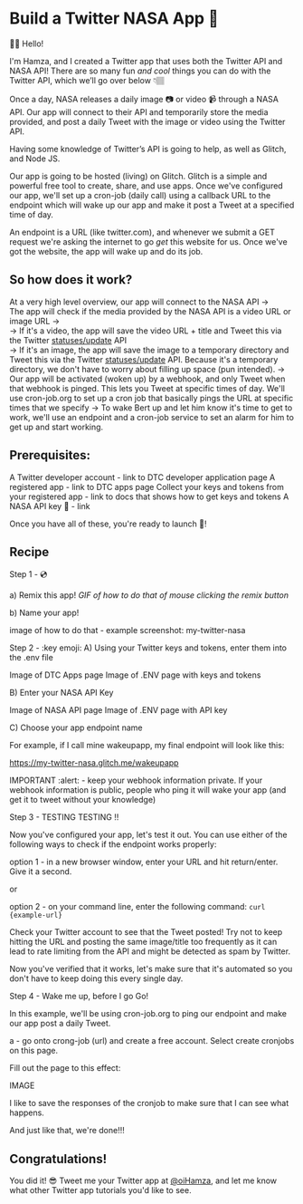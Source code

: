 Build a Twitter NASA App 🚀
=================


👋🏽 Hello! 

I'm Hamza, and I created a Twitter app that uses both the Twitter API and NASA API! There are so many fun *and cool* things you can do with the Twitter API, which we’ll go over below 👇🏽

Once a day, NASA releases a daily image 📷 or video 📹 through a NASA API. Our app will connect to their API and temporarily store the media provided, and post a daily Tweet with the image or video using the Twitter API.

Having some knowledge of Twitter’s API is going to help, as well as Glitch, and Node JS. 

Our app is going to be hosted (living) on Glitch. Glitch is a simple and powerful free tool to create, share, and use apps. Once we've configured our app, we'll set up a cron-job (daily call) using a callback URL to the endpoint which will wake up our app and make it post a Tweet at a specified time of day.

An endpoint is a URL (like twitter.com), and whenever we submit a GET request we're asking the internet to go *get* this website for us. Once we've got the website, the app will wake up and do its job.

So how does it work?
------------

At a very high level overview, our app will connect to the NASA API → <br>
The app will check if the media provided by the NASA API is a video URL or image URL → <br>
→ If it's a video, the app will save the video URL + title and Tweet this via the Twitter [statuses/update](https://developer.twitter.com/en/docs/tweets/post-and-engage/api-reference/post-statuses-update) API <br>
→ If it's an image, the app will save the image to a temporary directory and Tweet this via the Twitter [statuses/update](https://developer.twitter.com/en/docs/tweets/post-and-engage/api-reference/post-statuses-update) API. Because it's a temporary directory, we don't have to worry about filling up space (pun intended).
→ Our app will be activated (woken up) by a webhook, and only Tweet when that webhook is pinged. This lets you Tweet at specific times of day. We'll use cron-job.org to set up a cron job that basically pings the URL at specific times that we specify
→ To wake Bert up and let him know it's time to get to work, we'll use an endpoint and a cron-job service to set an alarm for him to get up and start working. 


Prerequisites:
------------

A Twitter developer account - link to DTC developer application page
A registered app - link to DTC apps page 
Collect your keys and tokens from your registered app - link to docs that shows how to get keys and tokens 
A NASA API key 🔑 - link

Once you have all of these, you're ready to launch 🚀!


Recipe
-------------------

Step 1 - 💿

a) Remix this app! *GIF of how to do that of mouse clicking the remix button*

b) Name your app! 

image of how to do that - example screenshot: my-twitter-nasa

Step 2 - :key emoji:
A) Using your Twitter keys and tokens, enter them into the .env file 

Image of DTC Apps page
Image of .ENV page with keys and tokens

B) Enter your NASA API Key

Image of NASA API page 
Image of .ENV page with API key

C) Choose your app endpoint name 

For example, if I call mine wakeupapp, my final endpoint will look like this:

https://my-twitter-nasa.glitch.me/wakeupapp

IMPORTANT :alert: - keep your webhook information private. If your webhook information is public, people who ping it will wake your app (and get it to tweet without your knowledge)

Step 3 - TESTING TESTING !!

Now you've configured your app, let's test it out. You can use either of the following ways to check if the endpoint works properly:

option 1 - in a new browser window, enter your URL and hit return/enter. Give it a second.

or 

option 2 - on your command line, enter the following command: `curl {example-url}`

Check your Twitter account to see that the Tweet posted! Try not to keep hitting the URL and posting the same image/title too frequently as it can lead to rate limiting from the API and might be detected as spam by Twitter. 

Now you've verified that it works, let's make sure that it's automated so you don't have to keep doing this every single day.

Step 4 - Wake me up, before I go Go! 

In this example, we'll be using cron-job.org to ping our endpoint and make our app post a daily Tweet. 

a - go onto crong-job (url) and create a free account. Select create cronjobs on this page. 

Fill out the page to this effect:

IMAGE 

I like to save the responses of the cronjob to make sure that I can see what happens.
 
And just like that, we're done!!!


Congratulations!
-------------------

You did it! 😎 Tweet me your Twitter app at [@oiHamza](https://twitter.com/oihamza), and let me know what other Twitter app tutorials you'd like to see.
